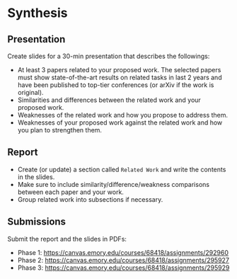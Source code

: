 # Synthesis

## Presentation

Create slides for a 30-min presentation that describes the followings:

* At least 3 papers related to your proposed work. The selected papers must show state-of-the-art results on related tasks in last 2 years and have been published to top-tier conferences (or arXiv if the work is original).
* Similarities and differences between the related work and your proposed work.
* Weaknesses of the related work and how you propose to address them.
* Weaknesses of your proposed work against the related work and how you plan to strengthen them.

## Report

* Create (or update) a section called `Related Work` and write the contents in the slides.
* Make sure to include similarity/difference/weakness comparisons between each paper and your work.
* Group related work into subsections if necessary.

## Submissions

Submit the report and the slides in PDFs:
* Phase 1: https://canvas.emory.edu/courses/68418/assignments/292960
* Phase 2: https://canvas.emory.edu/courses/68418/assignments/295927
* Phase 3: https://canvas.emory.edu/courses/68418/assignments/295929


